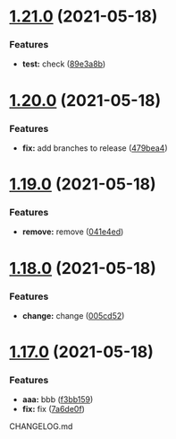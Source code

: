 # [1.21.0](https://github.com/SpikeVlg/sem_ver_test/compare/v1.20.0...v1.21.0) (2021-05-18)


### Features

* **test:** check ([89e3a8b](https://github.com/SpikeVlg/sem_ver_test/commit/89e3a8b219f13bd93e9471b35e07ba3d26564726))

# [1.20.0](https://github.com/SpikeVlg/sem_ver_test/compare/v1.19.0...v1.20.0) (2021-05-18)


### Features

* **fix:** add branches to release ([479bea4](https://github.com/SpikeVlg/sem_ver_test/commit/479bea4780ba60d1ea55b496dcf34e6d85ba954b))

# [1.19.0](https://github.com/SpikeVlg/sem_ver_test/compare/v1.18.0...v1.19.0) (2021-05-18)


### Features

* **remove:** remove ([041e4ed](https://github.com/SpikeVlg/sem_ver_test/commit/041e4edaee1b9ce795a3b71c5decfa316d198c96))

# [1.18.0](https://github.com/SpikeVlg/sem_ver_test/compare/v1.17.0...v1.18.0) (2021-05-18)


### Features

* **change:** change ([005cd52](https://github.com/SpikeVlg/sem_ver_test/commit/005cd52ae7dcc24691aeec2b20acbd0883569293))

# [1.17.0](https://github.com/SpikeVlg/sem_ver_test/compare/v1.16.0...v1.17.0) (2021-05-18)


### Features

* **aaa:** bbb ([f3bb159](https://github.com/SpikeVlg/sem_ver_test/commit/f3bb15931ad839c0d830a039f77a4a42a8bb7671))
* **fix:** fix ([7a6de0f](https://github.com/SpikeVlg/sem_ver_test/commit/7a6de0f0848070f81c8352d43f301c1291056f98))

CHANGELOG.md
